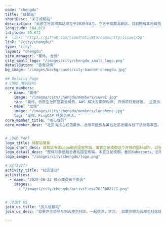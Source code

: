 ```yaml
---
code: "chengdu"
title: "成都站"
shortDesc: "关于成都站"
description: "云原生社区成都站成立于2020年8月，立足于成都高新区，目前拥有本地成员200多人。希望围绕云原生社区开展丰富多彩的互动活动。不管你从事何种行业、岗位, 只要你爱好云原生技术，我们都热烈欢迎你加入成都站，让我们一起促进云原生技术知识的分享、推广和实践！"
longitude: 104.073
latitude: 30.672
#  link: "https://github.com/cloudnativeto/community/issues/58"
link: "/city/chengdu/"
type: "city"
layout: "chengdu"
site_manager: "粟伟, 龙恒"
city_small_logo: "/images/city/chengdu_small_logo.png"
detailButton: "查看详情"
bg_image: "/images/backgrounds/city-banner-chengdu.jpg"

## Details Page
# CORE MEMBERS
core_members:
  - name: "粟伟"
    image: "/images/city/chengdu/members/suwei.jpg"
    tag: "粟伟，云原生社区管委会成员，AWS 解决方案架构师, 开源项目爱好者， 主要负责容器类云原生相关产品及服务, 具有丰富的公有云经验。"
  - name: "龙恒"
    image: "/images/city/chengdu/members/longheng.jpg"
    tag: "龙恒，PingCAP 社区负责人。"
core_member_title: "核心成员"
core_member_desc: "社区由核心成员粟伟、龙恒来组织与筹划社区发展与线下活动等事宜。我们热爱开源事业，热爱云原生技术。希望有更多人加入社区，一起组织线下活动，在成都推广云原生技术。"


# LOGO PART
logo_title: 成都站徽章
logo_short_desc: 成都站专属Logo融合国宝熊猫，寓意立足成都这个开放的国际城市，以社区化的方式布道云原生。
logo_detail_desc: "整体形象是融合著名国宝熊猫，本意立足成都，叠加Kubernets、云等元素，寓意发挥成都云原生社区希望与国际接轨,普及云原生技术。<br/> "
logo_image: "/images/city/chengdu/logo.png"

# ACTIVITY
activity_title: "社区活动"
activities:
  - name: "2020-08-22 核心成员线下聚会"
    images:
      - "/images/city/chengdu/activities/20200822/1.png"
      

# JOINT US
join_us_title: "加入成都站"
join_us_desc: "如果你也想参与到云原生社区，一起交流，学习。 如果你想为云原生社区成都站贡献自己的一份力量，扫描页面底部的二维码关注云原生社区公众号，在后台回复`成都站`即可加入成都站交流群。"

---
```

